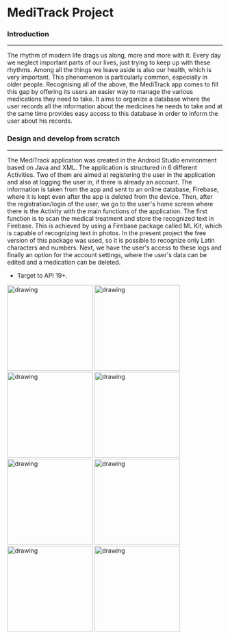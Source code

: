 # MediTrack Project

### Introduction
___

The rhythm of modern life drags us along, more and more with it. Every day we neglect important parts of our lives, just trying to keep up with these rhythms. Among all the things we leave aside is also our health, which is very important. This phenomenon is particularly common, especially in older people. Recognising all of the above, the MediTrack app comes to fill this gap by offering its users an easier way to manage the various medications they need to take. It aims to organize a database where the user records all the information about the medicines he needs to take and at the same time provides easy access to this database in order to inform the user about his records.

### Design and develop from scratch
___

The MediTrack application was created in the Android Studio environment based on Java and XML. The application is structured in 6 different Activities. Two of them are aimed at registering the user in the application and also at logging the user in, if there is already an account. The information is taken from the app and sent to an online database, Firebase, where it is kept even after the app is deleted from the device. Then, after the registration/login of the user, we go to the user's home screen where there is the Activity with the main functions of the application. The first function is to scan the medical treatment and store the recognized text in Firebase. This is achieved by using a Firebase package called ML Kit, which is capable of recognizing text in photos. In the present project the free version of this package was used, so it is possible to recognize only Latin characters and numbers. Next, we have the user's access to these logs and finally an option for the account settings, where the user's data can be edited and a medication can be deleted.

* Target to API 19+.


<img src="https://github.com/amarkouzis/MediTrack_Project/assets/115666194/f522ec9d-d021-4325-8293-68f93baa1916" alt="drawing" width="200"/> 
<img src="https://github.com/amarkouzis/MediTrack_Project/assets/115666194/31379a3d-2f74-4e86-9305-de0e5faca957" alt="drawing" width="200"/> 
<img src="https://github.com/amarkouzis/MediTrack_Project/assets/115666194/8b91597d-44a9-41e4-8331-a619d012b7b6" alt="drawing" width="200"/> 
<img src="https://github.com/amarkouzis/MediTrack_Project/assets/115666194/f64ecdb0-862d-4092-b3de-aeaff42698a0" alt="drawing" width="200"/> 
<img src="https://github.com/amarkouzis/MediTrack_Project/assets/115666194/c20b99da-9d60-4cc0-bf15-b377b39c834e" alt="drawing" width="200"/> 
<img src="https://github.com/amarkouzis/MediTrack_Project/assets/115666194/5ac3941b-b712-456d-b166-ce70813e8240" alt="drawing" width="200"/> 
<img src="https://github.com/amarkouzis/MediTrack_Project/assets/115666194/61fd5c1c-398a-46b2-ad93-4efb92c312ca" alt="drawing" width="200"/> 
<img src="https://github.com/amarkouzis/MediTrack_Project/assets/115666194/027b79e1-e0b6-443e-912c-bcbf83d60436" alt="drawing" width="200"/> 
